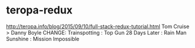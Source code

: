 # teropa-redux
http://teropa.info/blog/2015/09/10/full-stack-redux-tutorial.html
Tom Cruise > Danny Boyle
CHANGE: 
Trainspotting : Top Gun
28 Days Later : Rain Man
Sunshine : Mission Impossible
